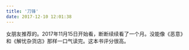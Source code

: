 ```yaml
---
title: '刀锋'
date: 2017-12-10 12:01:38
---
```




女朋友推荐的。2017年11月15日开始看，断断续续看了一个月。没能像《恶意》和《解忧杂货店》那样一口气读完。这本书评分很高。